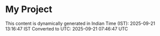 # My Project

This content is dynamically generated in Indian Time (IST): 2025-09-21 13:16:47 IST
Converted to UTC: 2025-09-21 07:46:47 UTC
